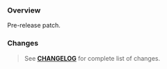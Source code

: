 ### Overview ###

Pre-release patch.

### Changes ###

> See **[CHANGELOG](https://github.com/universum-studios/android_ui/blob/master/CHANGELOG.md)** for complete list of changes.
